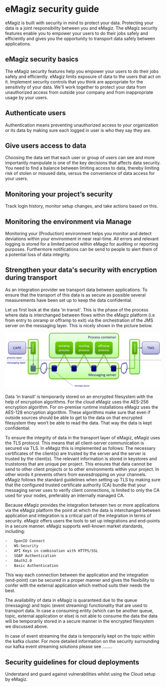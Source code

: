 # eMagiz security guide

eMagiz is built with security in mind to protect your data. Protecting your data is a joint responsibility between you and eMagiz. The eMagiz security features enable you to empower your users to do their jobs safely and efficiently and gives you the opportunity to transport data safely between applications.

## eMagiz security basics
The eMagiz security features help you empower your users to do their jobs safely and efficiently. eMagiz limits exposure of data to the users that act on it. Implement security controls that you think are appropriate for the sensitivity of your data. We'll work together to protect your data from unauthorized access from outside your company and from inappropriate usage by your users.

## Authenticate users
Authentication means preventing unauthorized access to your organization or its data by making sure each logged in user is who they say they are.

## Give users access to data
Choosing the data set that each user or group of users can see and more importantly manipulate is one of the key decisions that affects data security. You need to find a balance between limiting access to data, thereby limiting risk of stolen or misused data, versus the convenience of data access for your users.

## Monitoring your project’s security

Track login history, monitor setup changes, and take actions based on this.

## Monitoring the environment via Manage

Monitoring your (Production) environment helps you monitor and detect deviations within your environment in near real-time. All errors and relevant logging is stored for a limited period within eMagiz for auditing or reporting purposes. Furthermore notifications can be send to people to alert them of a potential loss of data integrity.

## Strengthen your data's security with encryption during transport

As an integration provider we transport data between applications. To ensure that the transport of this data is as secure as possible several measurements have been set up to keep the data confidential.

Let us first look at the data 'in transit'. This is the phase of the process where data is interchanged between flows within the eMagiz platform (i.e from entry to onramp or offramp to exit) via the orchestration of the JMS server on the messaging layer. This is nicely shown in the picture below.

<p align="center"><img src="../../img/howto/security-guide-0.png"></p>

Data ‘in transit’ is temporarily stored on an encrypted filesystem with the help of encryption algorithms. 
For the cloud eMagiz uses the AES-256 encryption algorithm. 
For on-premise runtime installations eMagiz uses the AES-128 encryption algorithm. 
These algorithms make sure that even if outside sources should be able to get to the data on that encrypted filesystem they won’t be able to read the data.
That way the data is kept confidential.

To ensure the integrity of data in the transport layer of eMagiz, eMagiz uses the TLS protocol. This means that all client-server communication is secured via TLS. In eMagiz this is implemented as follows: The necessary certificates of the client(s) are trusted by the server and the server is trusted by the client(s). The relevant information is stored in keystores and truststores that are unique per project. This ensures that data cannot be send to other client projects or to other environments within your project.
In other words it prevents others from eavesdropping on your channels. eMagiz follows the standard guidelines when setting up TLS by making sure that the configured trusted certificate authority (CA) bundle that your messaging server uses to verify client connections, is limited to only the CA used for your nodes, preferably an internally managed CA.

Because eMagiz provides the integration between two or more applications via the eMagiz platform the point at which the data is interchanged between application and integration is a critical part of the integration in terms of security.
eMagiz offers users the tools to set up integrations and end-points in a secure manner. eMagiz supports well-known market standards, including:

	-	OpenID Connect
	-	WS-Security
	-	API Keys in combination with HTTPS/SSL
	-	SOAP Authentication
	-	OAuth2.0
	-	Basic Authentication
	
This way each connection between the application and the integration (end-point) can be secured in a proper manner and gives the flexibility to confer with the external application which method suits their needs the best. 

The availability of data in eMagiz is quaranteed due to the queue (messaging) and topic (event streaming) functionality that are used to transport data. In case a consuming entity (which can be another queue, topic, external application or else) is not able to consume the data the data will be temporarily stored in a secure manner in the encrypted filesystem we discussed above.

In case of event streaming the data is temporarily kept on the topic within the kafka cluster. For more detailed information on the security surrounding our kafka event streaming solutions please see ........

## Security guidelines for cloud deployments

Understand and guard against vulnerabilities whilst using the Cloud setup by eMagiz.